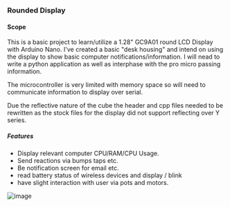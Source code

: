 ### Rounded Display


#### Scope
This is a basic project to learn/utilize a 1.28" GC9A01 round LCD Display with Arduino Nano. I've created a basic "desk housing" and intend on using the display to show basic computer notifications/information. I will nead to write a python application as well as interphase with the pro micro passing information.

The microcontroller is very limited with memory space so will need to communicate information to display over serial. 

Due the reflective nature of the cube the header and cpp files needed to be rewritten as the stock files for the display did not support reflecting over Y series.

##### Features
- Display relevant computer CPU/RAM/CPU Usage.
- Send reactions via bumps taps etc. 
- Be notification screen for email etc. 
- read battery status of wireless devices and display / blink
- have slight interaction with user via pots and motors. 


![image](https://github.com/Chatmanm1/roundDisplay/assets/96433082/39224d2f-4bf6-42d6-8abc-1d2ce0e38a71)
